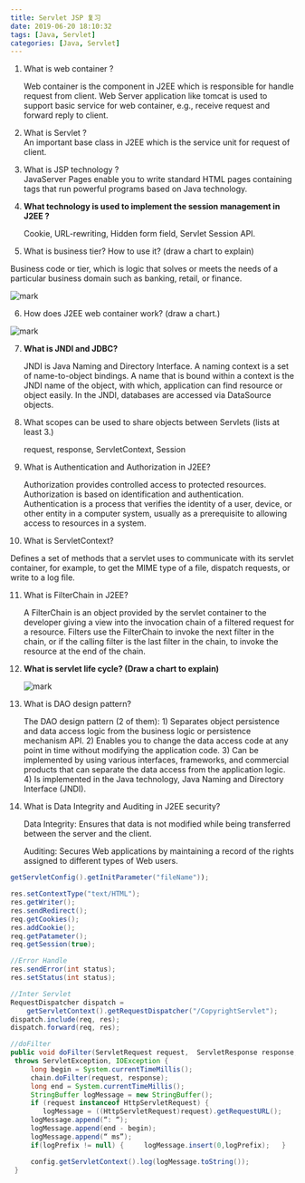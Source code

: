 ```yaml
---
title: Servlet JSP 复习
date: 2019-06-20 18:10:32
tags: [Java, Servlet]
categories: [Java, Servlet]
---
```


1. What is web container ?

   Web container is the component in J2EE which is responsible for handle request from client. Web Server application like tomcat is used to support basic service for web container, e.g., receive request and forward reply to client.<!--more-->

2. What is Servlet ?<br>An important base class in J2EE which is the service unit for request of client.

3. What is JSP technology ?<br>JavaServer Pages enable you to write standard HTML pages containing tags that run powerful programs based on Java technology.

4. **What technology is used to implement the session management in J2EE ?**

   Cookie, URL-rewriting, Hidden form field, Servlet Session API.

5.  What is business tier? How to use it? (draw a chart to explain)

   Business code or tier, which is logic that solves or meets the needs of a particular
   business domain such as banking, retail, or finance.

   ![mark](http://cmhblog.cfzhao.com/blog/20190620/quBBbOPIDies.jpg)

6.  How does J2EE web container work? (draw a chart.)

   ![mark](http://cmhblog.cfzhao.com/blog/20190620/rIbKy67XDkOJ.png)

   

7. **What is JNDI and JDBC?**

   JNDI is Java Naming and Directory Interface. A naming context is a set of name-to-object bindings. A name that is bound within a context is the JNDI name of the object, with which, application can find resource or object easily. In the JNDI, databases are accessed via DataSource objects.

8. What scopes can be used to share objects between Servlets (lists at least 3.)

   request, response, ServletContext, Session

9. What is Authentication and Authorization in J2EE?

   Authorization provides controlled access to protected resources. Authorization is based on identification and authentication. Authentication is a process that verifies the identity of a user, device, or other entity in a computer system, usually as a prerequisite to allowing access to resources in a system.

10. What is ServletContext?

   Defines a set of methods that a servlet uses to communicate with its servlet container, for example, to get the MIME type of a file, dispatch requests, or write to a log file.

11. What is FilterChain in J2EE?

    A FilterChain is an object provided by the servlet container to the developer giving a view into the invocation chain of a filtered request for a resource. Filters use the FilterChain to invoke the next filter in the chain, or if the calling filter is the last filter in the chain, to invoke the resource at the end of the chain. 

12. **What is servlet life cycle? (Draw a chart to explain)**

    ![mark](http://cmhblog.cfzhao.com/blog/20190620/kFFLFLuERVsA.png)

13. What is DAO design pattern?

    The DAO design pattern (2 of them): 1) Separates object persistence and data access logic from the business logic or persistence mechanism API. 2) Enables you to change the data access code at any point in time without modifying the application code. 3) Can be implemented by using various interfaces, frameworks, and commercial products that can separate the data access from the application logic. 4) Is implemented in the Java technology, Java Naming and Directory Interface (JNDI).

14. What is Data Integrity and Auditing in J2EE security?

    Data Integrity: Ensures that data is not modified while being transferred between the server and the client.

    Auditing: Secures Web applications by maintaining a record of the rights assigned to different types of Web users.

```Java
getServletConfig().getInitParameter("fileName"));

res.setContextType("text/HTML");
res.getWriter();
res.sendRedirect();
req.getCookies();
res.addCookie();
req.getPatameter();
req.getSession(true);

//Error Handle
res.sendError(int status);
res.setStatus(int status);

//Inter Servlet
RequestDispatcher dispatch = 
    getServletContext().getRequestDispatcher("/CopyrightServlet");
dispatch.include(req, res);
dispatch.forward(req, res);

//doFilter
public void doFilter(ServletRequest request,  ServletResponse response, FilterChain chain)
 throws ServletException, IOException {
     long begin = System.currentTimeMillis();
     chain.doFilter(request, response);
     long end = System.currentTimeMillis();
     StringBuffer logMessage = new StringBuffer();
     if (request instanceof HttpServletRequest) {
        logMessage = ((HttpServletRequest)request).getRequestURL();      }
     logMessage.append(“: “);
     logMessage.append(end - begin);
     logMessage.append(“ ms”);
     if(logPrefix != null) {     logMessage.insert(0,logPrefix);   }

     config.getServletContext().log(logMessage.toString());
 }

```

